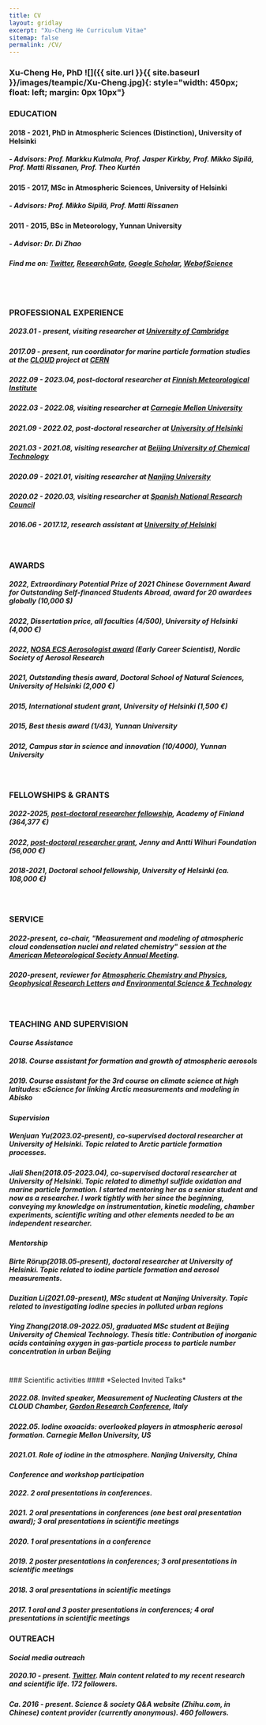 ```yaml
---
title: CV 
layout: gridlay 
excerpt: "Xu-Cheng He Curriculum Vitae"
sitemap: false
permalink: /CV/
---
```

### Xu-Cheng He, PhD ![]({{ site.url }}{{ site.baseurl }}/images/teampic/Xu-Cheng.jpg){: style="width: 450px; float: left; margin: 0px 10px"}
### EDUCATION 

#### 2018 - 2021, PhD in Atmospheric Sciences (Distinction), University of Helsinki
#####  - Advisors: Prof. Markku Kulmala, Prof. Jasper Kirkby, Prof. Mikko Sipilä, Prof. Matti Rissanen, Prof. Theo Kurtén

#### 2015 - 2017, MSc in Atmospheric Sciences, University of Helsinki 
##### - Advisors: Prof. Mikko Sipilä, Prof. Matti Rissanen 

#### 2011 - 2015, BSc in Meteorology, Yunnan University
##### - Advisor: Dr. Di Zhao

##### Find me on: [Twitter](https://twitter.com/XuChengLanceHe1), [ResearchGate](https://www.researchgate.net/profile/Xu-Cheng-He), [Google Scholar](https://scholar.google.com/citations?user=KrbWsdUAAAAJ&hl=en), [WebofScience](https://www.webofscience.com/wos/author/record/3773694)

<br/>
<br/>

### PROFESSIONAL EXPERIENCE

##### 2023.01 - **present**, visiting researcher at [University of Cambridge](https://www.ch.cam.ac.uk/group/atm/people)
##### 2017.09 - **present**, run coordinator for marine particle formation studies at the [CLOUD](https://home.cern/science/experiments/cloud) project at [CERN](https://home.cern) 
##### 2022.09 - 2023.04, post-doctoral researcher at [Finnish Meteorological Institute](https://en.ilmatieteenlaitos.fi/climate-system-research)
##### 2022.03 - 2022.08, visiting researcher at [Carnegie Mellon University](https://www.cmu.edu)
##### 2021.09 - 2022.02, post-doctoral researcher at [University of Helsinki](https://www.helsinki.fi/en)
##### 2021.03 - 2021.08, visiting researcher at [Beijing University of Chemical Technology](https://www.buct.edu.cn/main.htm)
##### 2020.09 - 2021.01, visiting researcher at [Nanjing University](https://www.nju.edu.cn/en/main.psp)
##### 2020.02 - 2020.03, visiting researcher at [Spanish National Research Council](https://www.csic.es/en/csic)
##### 2016.06 - 2017.12, research assistant at [University of Helsinki](https://www.helsinki.fi/en)

<br/>

### AWARDS

##### 2022, Extraordinary Potential Prize of 2021 Chinese Government Award for Outstanding Self-financed Students Abroad, award for 20 awardees globally (10,000 $)
##### 2022, Dissertation price, all faculties (4/500), University of Helsinki (4,000 €)
##### 2022, [NOSA ECS Aerosologist award](https://mailchi.mp/3e749816d515/nosa-newsletter-8?e=2136630d73) (Early Career Scientist), Nordic Society of Aerosol Research
##### 2021, Outstanding thesis award, Doctoral School of Natural Sciences, University of Helsinki (2,000 €)
##### 2015, International student grant, University of Helsinki (1,500 €)
##### 2015, Best thesis award (1/43), Yunnan University 
##### 2012, Campus star in science and innovation (10/4000), Yunnan University 

<br/>

### FELLOWSHIPS & GRANTS 

##### 2022-2025, [post-doctoral researcher fellowship](https://www.aka.fi/en/about-us/whats-new/press-releases/2022/new-academy-of-finland-postdoctoral-researchers-selected-in-natural-sciences-and-engineering-research/), Academy of Finland (364,377 €)
##### 2022, [post-doctoral researcher grant](https://postdocpooli.fi/the-results-from-the-pools-application-round-31-new-grants/), Jenny and Antti Wihuri Foundation (56,000 €)
##### 2018-2021, Doctoral school fellowship, University of Helsinki (ca. 108,000 €)

<br/>

### SERVICE 

##### 2022-**present**, **co-chair**, "Measurement and modeling of atmospheric cloud condensation nuclei and related chemistry" session at the [American Meteorological Society Annual Meeting](https://annual.ametsoc.org/).
##### 2020-**present**, **reviewer** for [Atmospheric Chemistry and Physics](https://acp.copernicus.org), [Geophysical Research Letters](https://agupubs.onlinelibrary.wiley.com/journal/19448007) and [Environmental Science & Technology](https://pubs.acs.org/journal/esthag)

<br/>

### TEACHING AND SUPERVISION 
#### *Course Assistance*
##### 2018. Course assistant for formation and growth of atmospheric aerosols
##### 2019. Course assistant for the 3rd course on climate science at high latitudes: eScience for linking Arctic measurements and modeling in Abisko
#### *Supervision*
##### **Wenjuan Yu(2023.02-present)**, co-supervised doctoral researcher at University of Helsinki. Topic related to Arctic particle formation processes.
##### **Jiali Shen(2018.05-2023.04)**, co-supervised doctoral researcher at University of Helsinki. Topic related to dimethyl sulfide oxidation and marine particle formation. I started mentoring her as a senior student and now as a researcher. I work tightly with her since the beginning, conveying my knowledge on instrumentation, kinetic modeling, chamber experiments, scientific writing and other elements needed to be an independent researcher.
#### *Mentorship*
##### **Birte Rörup(2018.05-present)**, doctoral researcher at University of Helsinki. Topic related to iodine particle formation and aerosol measurements. 
##### **Duzitian Li(2021.09-present)**, MSc student at Nanjing University. Topic related to investigating iodine species in polluted urban regions
##### **Ying Zhang(2018.09-2022.05)**, graduated MSc student at Beijing University of Chemical Technology. Thesis title: Contribution of inorganic acids containing oxygen in gas-particle process to particle number concentration in urban Beijing 

<br/>
### Scientific activities 
#### *Selected Invited Talks*

##### 2022.08. **Invited speaker**, Measurement of Nucleating Clusters at the CLOUD Chamber, [Gordon Research Conference](https://www.grc.org/molecular-and-ionic-clusters-conference/2022/), Italy

##### 2022.05. Iodine oxoacids: overlooked players in atmospheric aerosol formation. Carnegie Mellon University, US

##### 2021.01. Role of iodine in the atmosphere. Nanjing University, China

#### *Conference and workshop participation*

##### 2022. 2 oral presentations in conferences.

##### 2021. 2 oral presentations in conferences (one best oral presentation award); 3 oral presentations in scientific meetings

##### 2020. 1 oral presentations in a conference
    
##### 2019. 2 poster presentations in conferences; 3 oral presentations in scientific meetings
    
##### 2018. 3 oral presentations in scientific meetings
    
##### 2017. 1 oral and 3 poster presentations in conferences; 4 oral presentations in scientific meetings

### OUTREACH

#### *Social media outreach*

##### 2020.10 - **present**. [Twitter](https://twitter.com/XuChengLanceHe1). Main content related to my recent research and scientific life. 172 followers.

##### Ca. 2016 - **present**. Science & society Q&A website (Zhihu.com, in Chinese) content provider (currently anonymous). 460 followers. 
